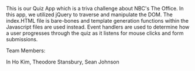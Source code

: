 This is our Quiz App which is a triva challenge about NBC's The Office. In this app, we utilized jQuery to traverse and manipulate the DOM. The index.HTML file is bare-bones and template generation functions within the Javascript files are used instead. Event handlers are used to determine how a user progresses through the quiz as it listens for mouse clicks and form submissions.

Team Members:

In Ho Kim, Theodore Stansbury, Sean Johnson
